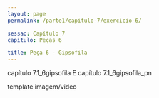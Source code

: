 ```yaml
---
layout: page
permalink: /parte1/capitulo-7/exercicio-6/

sessao: Capítulo 7
capitulo: Peças 6

title: Peça 6 - Gipsofila
---
```


capítulo 7.1_6gipsofila E capítulo 7.1_6gipsofila_pn

template imagem/video
